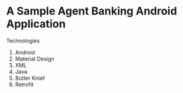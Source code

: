 #  A Sample Agent Banking Android Application 

Technologies
1. Android
2. Material Design
3. XML
4. Java
5. Butter Knief
6. Retrofit
